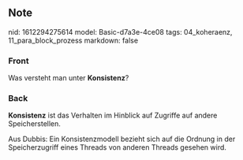 ## Note
nid: 1612294275614
model: Basic-d7a3e-4ce08
tags: 04_koheraenz, 11_para_block_prozess
markdown: false

### Front
Was versteht man unter <b>Konsistenz</b>?

### Back
<b>Konsistenz</b> ist das Verhalten im Hinblick auf Zugriffe auf
andere Speicherstellen.
<div>
  Aus Dubbis: Ein Konsistenzmodell bezieht sich auf die Ordnung in
  der Speicherzugriff eines Threads von anderen Threads gesehen
  wird.
</div>
